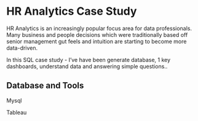 # HR Analytics Case Study

HR Analytics is an increasingly popular focus area for data professionals. Many business and people decisions which were traditionally based off senior management gut feels and intuition are starting to become more data-driven.

In this SQL case study - I’ve have been generate database, 1 key dashboards, understand data and answering simple questions..



## Database and Tools

Mysql

Tableau




